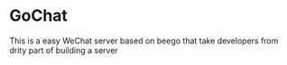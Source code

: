 # GoChat
This is a easy WeChat server based on beego that take developers from drity part of building a server
